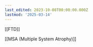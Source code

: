 ```yaml
---
last_edited: 2023-10-08T00:00:00.000Z
lastmod: '2025-03-14'
---
```





  

  

[[FTD]]

[[MSA (Multiple System Atrophy)]]

